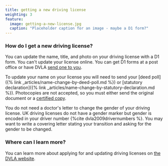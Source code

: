 ```yaml
---
title: getting a new driving license
weighting: 3
feature:
  image: getting-a-new-license.jpg
  caption: "Placeholder caption for an image - maybe a D1 form?"
---
```


### How do I get a new driving license?

You can update the name, title, and photo on your driving license with a D1 form. You can't update your license online. You can get D1 forms at a post office or have DVLA [send one to you](https://www.gov.uk/dvlaforms). 

To update your name on your license you will need to send your [deed poll]({% link _articles/name-change-by-deed-poll.md %}) or [statutory declaration]({% link _articles/name-change-by-statutory-declaration.md %}). Photocopies are not accepted, so you must either send the original document or a [certified copy](https://www.gov.uk/certifying-a-document).

You do not need a doctor's letter to change the gender of your driving license. UK driving licenses do not have a gender marker but gender is encoded in your driver number {%cite dvla2009drivernumbers %}. You may want to write a covering letter stating your transition and asking for the gender to be changed. 


### Where can I learn more?

You can learn more about applying for and updating driving licenses on [the DVLA website](https://www.gov.uk/change-name-driving-licence).
